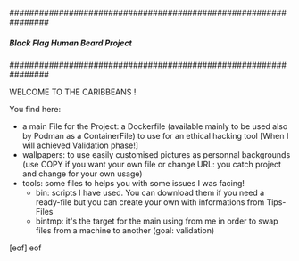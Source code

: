 ################################################################
#####          Black Flag Human Beard Project              #####
################################################################

WELCOME TO THE CARIBBEANS !

You find here:
- a main File for the Project: a Dockerfile (available mainly to be used also by Podman as a ContainerFile) to use for an ethical hacking tool [When I will achieved Validation phase!]
- wallpapers: to use easily customised pictures as personnal backgrounds (use COPY if you want your own file or change URL: you catch project and change for your own usage)
- tools: some files to helps you with some issues I was facing!
   - bin: scripts I have used. You can download them if you need a ready-file but you can create your own with informations from Tips-Files
   - bintmp: it's the target for the main using from me in order to swap files from a machine to another (goal: validation)

 
[eof]
eof
